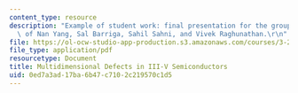 ```yaml
---
content_type: resource
description: "Example of student work: final presentation for the group project, courtesy\
  \ of Nan Yang, Sal Barriga, Sahil Sahni, and Vivek Raghunathan.\r\n"
file: https://ol-ocw-studio-app-production.s3.amazonaws.com/courses/3-22-mechanical-behavior-of-materials-spring-2008/0ed7a3ad17ba6b47c7102c219570c1d5_iii_v_pres.pdf
file_type: application/pdf
resourcetype: Document
title: Multidimensional Defects in III-V Semiconductors
uid: 0ed7a3ad-17ba-6b47-c710-2c219570c1d5
---
```

